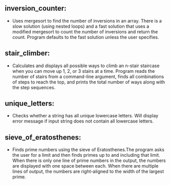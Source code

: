 ## inversion_counter:
- Uses mergesort to find the number of inversions in an array. There is a slow solution (using nested loops) and a fast solution that uses a modified mergesort to count the number of inversions and return the count. Program defaults to the fast solution unless the user specifies.

## stair_climber:
- Calculates and displays all possible ways to climb an n-stair staircase when you can move up 1, 2, or 3 stairs at a time. Program reads the number of stairs from a command-line argument, finds all combinations of steps to reach the top, and prints the total number of ways along with the step sequences.

## unique_letters:
- Checks whether a string has all unique lowercase letters. Will display error message if input string does not contain all lowercase letters.

## sieve_of_eratosthenes:
- Finds prime numbers using the sieve of Eratosthenes.The program asks the user for a limit and then finds primes up to and including that limit. When there is only one line of prime numbers in the output, the numbers are displayed with one space between each. When there are multiple lines of output, the numbers are right-aligned to the width of the largest prime. 

